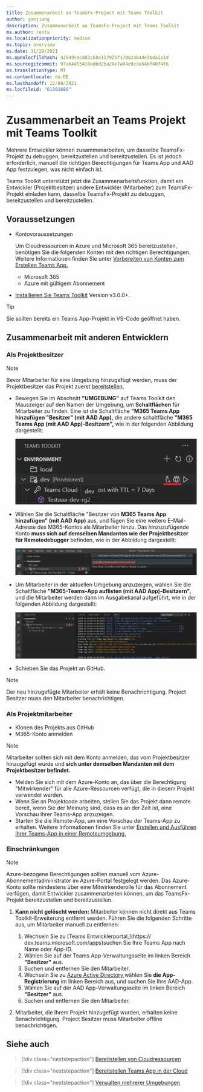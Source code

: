 ```yaml
---
title: Zusammenarbeit an TeamsFx-Project mit Teams Toolkit
author: yanjiang
description: Zusammenarbeit an TeamsFx-Project mit Teams Toolkit
ms.author: rentu
ms.localizationpriority: medium
ms.topic: overview
ms.date: 11/29/2021
ms.openlocfilehash: 42949c9cdd3cb8e117925f170b2ab44e3bda1a1d
ms.sourcegitcommit: 97a64453410edbd2ba28e7a04e9c3a54bf48f4f6
ms.translationtype: MT
ms.contentlocale: de-DE
ms.lasthandoff: 12/09/2021
ms.locfileid: "61391680"
---
```

# <a name="collaborate-on-teams-project-using-teams-toolkit"></a>Zusammenarbeit an Teams Projekt mit Teams Toolkit

Mehrere Entwickler können zusammenarbeiten, um dasselbe TeamsFx-Projekt zu debuggen, bereitzustellen und bereitzustellen. Es ist jedoch erforderlich, manuell die richtigen Berechtigungen für Teams App und AAD App festzulegen, was nicht einfach ist.

Teams Toolkit unterstützt jetzt die Zusammenarbeitsfunktion, damit ein Entwickler (Projektbesitzer) andere Entwickler (Mitarbeiter) zum TeamsFx-Projekt einladen kann, dasselbe TeamsFx-Projekt zu debuggen, bereitzustellen und bereitzustellen.

## <a name="prerequisites"></a>Voraussetzungen

* Kontovoraussetzungen

    Um Cloudressourcen in Azure und Microsoft 365 bereitzustellen, benötigen Sie die folgenden Konten mit den richtigen Berechtigungen. Weitere Informationen finden Sie unter [Vorbereiten von Konten zum Erstellen Teams App.](accounts.md)

    * Microsoft 365
    * Azure mit gültigem Abonnement

* [Installieren Sie Teams Toolkit](https://marketplace.visualstudio.com/items?itemName=TeamsDevApp.ms-teams-vscode-extension) Version v3.0.0+.

> [!TIP]
> Sie sollten bereits ein Teams App-Projekt in VS-Code geöffnet haben.

## <a name="collaborate-with-other-developers"></a>Zusammenarbeit mit anderen Entwicklern

### <a name="as-a-project-owner"></a>Als Projektbesitzer

> [!NOTE]
> Bevor Mitarbeiter für eine Umgebung hinzugefügt werden, muss der Projektbesitzer das Projekt zuerst [bereitstellen.](provision.md)

* Bewegen Sie im Abschnitt **"UMGEBUNG"** auf Teams Toolkit den Mauszeiger auf den Namen der Umgebung, um **Schaltflächen** für Mitarbeiter zu finden. Eine ist die Schaltfläche **"M365 Teams App hinzufügen "Besitzer" (mit AAD App),** die andere schaltfläche **"M365 Teams App (mit AAD App)-Besitzern",** wie in der folgenden Abbildung dargestellt:

  ![Schaltflächen für die Zusammenarbeit](./images/collaboration-buttons.png)

* Wählen Sie die Schaltfläche "Besitzer von **M365 Teams App hinzufügen" (mit AAD App)** aus, und fügen Sie eine weitere E-Mail-Adresse des M365-Kontos als Mitarbeiter hinzu. Das hinzuzufügende Konto **muss sich auf demselben Mandanten wie der Projektbesitzer für Remotedebugger** befinden, wie in der Abbildung dargestellt:

  ![E-Mail-Adresse eines Mitwirkenden eingeben](./images/collaboration-add-owner-email.png)

* Um Mitarbeiter in der aktuellen Umgebung anzuzeigen, wählen Sie die Schaltfläche **"M365-Teams-App auflisten (mit AAD App)-Besitzern",** und die Mitarbeiter werden dann im Ausgabekanal aufgeführt, wie in der folgenden Abbildung dargestellt:

  ![Besitzer der Zusammenarbeitsliste](./images/collaboration-list-owners.png)

* Schieben Sie das Projekt an GitHub.

> [!NOTE]
> Der neu hinzugefügte Mitarbeiter erhält keine Benachrichtigung. Project Besitzer muss den Mitarbeiter benachrichtigen.

### <a name="as-a-project-collaborator"></a>Als Projektmitarbeiter

* Klonen des Projekts aus GitHub
* M365-Konto anmelden

> [!NOTE]
> Mitarbeiter sollten sich mit dem Konto anmelden, das vom Projektbesitzer hinzugefügt wurde und **sich unter demselben Mandanten mit dem Projektbesitzer befindet.**

* Melden Sie sich mit dem Azure-Konto an, das über die Berechtigung "Mitwirkender" für alle Azure-Ressourcen verfügt, die in diesem Projekt verwendet werden.
* Wenn Sie an Projektcode arbeiten, stellen Sie das Projekt dann remote bereit, wenn Sie der Meinung sind, dass es an der Zeit ist, eine Vorschau Ihrer Teams-App anzuzeigen.
* Starten Sie die Remote-App, um eine Vorschau der Teams-App zu erhalten. Weitere Informationen finden Sie unter [Erstellen und Ausführen Ihrer Teams-App in einer Remoteumgebung.](/microsoftteams/platform/sbs-gs-javascript?tabs=vscode%2Cvsc%2Cviscode%2Cvcode&tutorial-step=3&branch)

### <a name="limitations"></a>Einschränkungen

> [!NOTE]
> Azure-bezogene Berechtigungen sollten manuell vom Azure-Abonnementadministrator im Azure-Portal festgelegt werden. Das Azure-Konto sollte mindestens über eine Mitwirkenderolle für das Abonnement verfügen, damit Entwickler zusammenarbeiten können, um das TeamsFx-Projekt bereitzustellen und bereitzustellen.

1. **Kann nicht gelöscht werden:** Mitarbeiter können nicht direkt aus Teams Toolkit-Erweiterung entfernt werden. Führen Sie die folgenden Schritte aus, um Mitarbeiter manuell zu entfernen:

      1. Wechseln Sie zu [Teams Entwicklerportal,](https://  dev.teams.microsoft.com/apps)suchen Sie Ihre Teams App nach Name oder App-ID.
      2. Wählen Sie auf der Teams App-Verwaltungsseite im linken Bereich **"Besitzer"** aus.
      3. Suchen und entfernen Sie den Mitarbeiter.
      4. Wechseln Sie zu [Azure Active Directory,](https://ms.portal.azure.com/#blade/Microsoft_AAD_IAM/ActiveDirectoryMenuBlade/RegisteredApps)wählen Sie **die App-Registrierung** im linken Bereich aus, und suchen Sie Ihre AAD-App.
      5. Wählen Sie auf der AAD App-Verwaltungsseite im linken Bereich **"Besitzer"** aus.
      6. Suchen und entfernen Sie den Mitarbeiter.


1. Mitarbeiter, die Ihrem Projekt hinzugefügt wurden, erhalten keine Benachrichtigung. Project Besitzer muss Mitarbeiter offline benachrichtigen.

## <a name="see-also"></a>Siehe auch

> [!div class="nextstepaction"]
> [Bereitstellen von Cloudressourcen](provision.md)

> [!div class="nextstepaction"]
> [Bereitstellen Teams App in der Cloud](deploy.md)

> [!div class="nextstepaction"]
> [Verwalten mehrerer Umgebungen](TeamsFx-multi-env.md)
